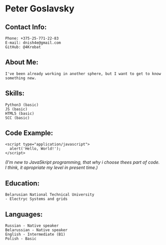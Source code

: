 # Peter Goslavsky
## Contact Info:
	Phone: +375-25-771-22-83
	E-mail: dnish4e@gmail.com
	GitHub: @4Krobat

## About Me:
	I've been already working in another sphere, but I want to get to know something new.

## Skills:
	Python3 (basic)
	JS (basic)
	HTML5 (basic)
	SCC (basic)

## Code Example:
```
<script type="application/javascript">
  alert('Hello, World!');
</script>
```
*(I'm new to JavaSkript programming, that why i choose thees part of code.
I think, it apropriate my level in present time.)*

## Education:

	Belarusian National Technical University
  	- Electryc Systems and grids

## Languages:
	Russian - Native speaker
	Belarussian - Native speaker
	English - Intermediate (B1)
	Polish - Basic
